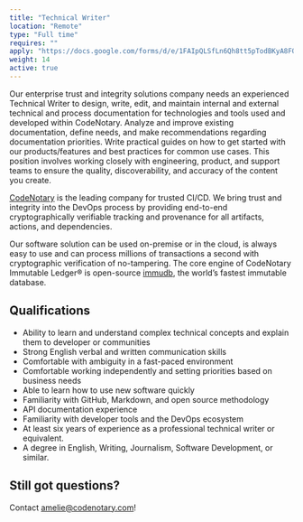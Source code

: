 ```yaml
---
title: "Technical Writer"
location: "Remote" 
type: "Full time" 
requires: "" 
apply: "https://docs.google.com/forms/d/e/1FAIpQLSfLn6Qh8tt5pTodBKyA8FO75tZ1cRWkqtzq74uI5G55nt_BqQ/viewform?usp=sf_link"
weight: 14
active: true
---
```


Our enterprise trust and integrity solutions company needs an experienced Technical Writer to design, write, edit, and maintain internal and external technical and process documentation for technologies and tools used and developed within CodeNotary. Analyze and improve existing documentation, define needs, and make recommendations regarding documentation priorities. Write practical guides on how to get started with our products/features and best practices for common use cases. 
This position involves working closely with engineering, product, and support teams to ensure the quality, discoverability, and accuracy of the content you create.

[CodeNotary](https://codenotary.com/) is the leading company for trusted CI/CD. We bring trust and integrity into the DevOps process by providing end-to-end cryptographically verifiable tracking and provenance for all artifacts, actions, and dependencies.

Our software solution can be used on-premise or in the cloud, is always easy to use and can process millions of transactions a second with cryptographic verification of no-tampering. The core engine of CodeNotary Immutable Ledger® is open-source [immudb](https://codenotary.com/technologies/immudb/), the world’s fastest immutable database.


## Qualifications

- Ability to learn and understand complex technical concepts and explain them to developer or communities
- Strong English verbal and written communication skills
- Comfortable with ambiguity in a fast-paced environment
- Comfortable working independently and setting priorities based on business needs
- Able to learn how to use new software quickly
- Familiarity with GitHub, Markdown, and open source methodology
- API documentation experience
- Familiarity with developer tools and the DevOps ecosystem
- At least six years of experience as a professional technical writer or equivalent.
- A degree in English, Writing, Journalism, Software Development, or similar.


## Still got questions?

Contact [amelie@codenotary.com](mailto:amelie@codenotary.com?subject=[Hiring][Technical-Writer])!
